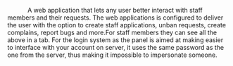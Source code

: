 &emsp;&emsp;&emsp; A web application that lets any user better interact with staff members and their requests. The web 
applications is configured to deliver the user with the option to create staff applications, unban requests, create 
complains, report bugs and more.For staff members they can see all the above in a tab. For the login system as the panel 
is aimed at making easier to interface with your account on server, it uses the same password as the one from the server, 
thus making it impossible to impersonate someone.